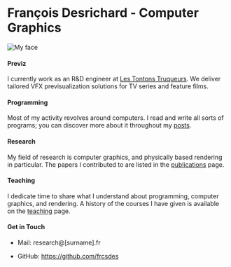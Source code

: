 # François Desrichard - Computer Graphics

![My face]({{root.images}}my-face.jpg)

#### Previz

I currently work as an R&D engineer at [Les Tontons Truqueurs](https://www.lestontonstruqueurs.com/).
We deliver tailored VFX previsualization solutions for TV series and feature films.

#### Programming

Most of my activity revolves around computers.
I read and write all sorts of programs; you can discover more about it throughout my [posts](/posts).

#### Research

My field of research is computer graphics, and physically based rendering in particular.
The papers I contributed to are listed in the [publications](/publications) page.

#### Teaching

I dedicate time to share what I understand about programming, computer graphics, and rendering.
A history of the courses I have given is available on the [teaching](./teaching) page.

#### Get in Touch

- Mail: research@[surname].fr

- GitHub: <https://github.com/frcsdes>
